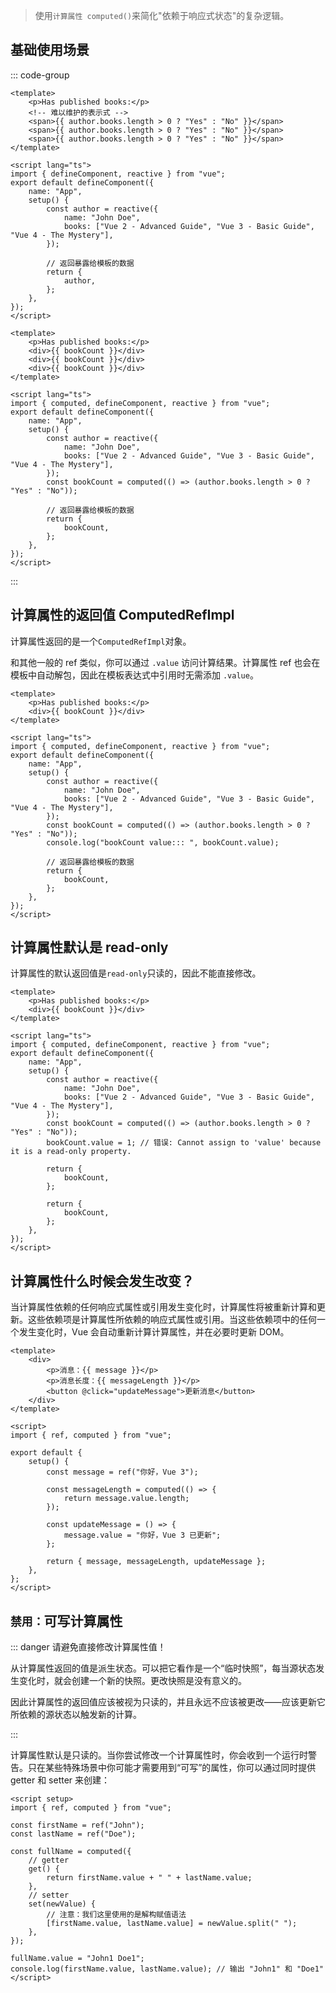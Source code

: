 <PageHeader content="计算属性 computed()" />

> 使用`计算属性 computed()`来简化"依赖于响应式状态"的复杂逻辑。

## 基础使用场景

::: code-group

```vue [不使用计算属性]
<template>
	<p>Has published books:</p>
	<!-- 难以维护的表示式 -->
	<span>{{ author.books.length > 0 ? "Yes" : "No" }}</span>
	<span>{{ author.books.length > 0 ? "Yes" : "No" }}</span>
	<span>{{ author.books.length > 0 ? "Yes" : "No" }}</span>
</template>

<script lang="ts">
import { defineComponent, reactive } from "vue";
export default defineComponent({
	name: "App",
	setup() {
		const author = reactive({
			name: "John Doe",
			books: ["Vue 2 - Advanced Guide", "Vue 3 - Basic Guide", "Vue 4 - The Mystery"],
		});

		// 返回暴露给模板的数据
		return {
			author,
		};
	},
});
</script>
```

```vue [使用计算属性]
<template>
	<p>Has published books:</p>
	<div>{{ bookCount }}</div>
	<div>{{ bookCount }}</div>
	<div>{{ bookCount }}</div>
</template>

<script lang="ts">
import { computed, defineComponent, reactive } from "vue";
export default defineComponent({
	name: "App",
	setup() {
		const author = reactive({
			name: "John Doe",
			books: ["Vue 2 - Advanced Guide", "Vue 3 - Basic Guide", "Vue 4 - The Mystery"],
		});
		const bookCount = computed(() => (author.books.length > 0 ? "Yes" : "No"));

		// 返回暴露给模板的数据
		return {
			bookCount,
		};
	},
});
</script>
```

:::

## 计算属性的返回值 ComputedRefImpl

计算属性返回的是一个`ComputedRefImpl`对象。

和其他一般的 ref 类似，你可以通过 `.value` 访问计算结果。计算属性 ref 也会在模板中自动解包，因此在模板表达式中引用时无需添加 `.value`。

```vue
<template>
	<p>Has published books:</p>
	<div>{{ bookCount }}</div>
</template>

<script lang="ts">
import { computed, defineComponent, reactive } from "vue";
export default defineComponent({
	name: "App",
	setup() {
		const author = reactive({
			name: "John Doe",
			books: ["Vue 2 - Advanced Guide", "Vue 3 - Basic Guide", "Vue 4 - The Mystery"],
		});
		const bookCount = computed(() => (author.books.length > 0 ? "Yes" : "No"));
		console.log("bookCount value::: ", bookCount.value);

		// 返回暴露给模板的数据
		return {
			bookCount,
		};
	},
});
</script>
```

## 计算属性默认是 read-only

计算属性的默认返回值是`read-only`只读的，因此不能直接修改。

```vue
<template>
	<p>Has published books:</p>
	<div>{{ bookCount }}</div>
</template>

<script lang="ts">
import { computed, defineComponent, reactive } from "vue";
export default defineComponent({
	name: "App",
	setup() {
		const author = reactive({
			name: "John Doe",
			books: ["Vue 2 - Advanced Guide", "Vue 3 - Basic Guide", "Vue 4 - The Mystery"],
		});
		const bookCount = computed(() => (author.books.length > 0 ? "Yes" : "No"));
		bookCount.value = 1; // 错误: Cannot assign to 'value' because it is a read-only property.

		return {
			bookCount,
		};

		return {
			bookCount,
		};
	},
});
</script>
```

## 计算属性什么时候会发生改变？

当计算属性依赖的任何响应式属性或引用发生变化时，计算属性将被重新计算和更新。这些依赖项是计算属性所依赖的响应式属性或引用。当这些依赖项中的任何一个发生变化时，Vue 会自动重新计算计算属性，并在必要时更新 DOM。

```vue
<template>
	<div>
		<p>消息：{{ message }}</p>
		<p>消息长度：{{ messageLength }}</p>
		<button @click="updateMessage">更新消息</button>
	</div>
</template>

<script>
import { ref, computed } from "vue";

export default {
	setup() {
		const message = ref("你好，Vue 3");

		const messageLength = computed(() => {
			return message.value.length;
		});

		const updateMessage = () => {
			message.value = "你好，Vue 3 已更新";
		};

		return { message, messageLength, updateMessage };
	},
};
</script>
```

## `禁用：`可写计算属性

::: danger 请避免直接修改计算属性值！

从计算属性返回的值是派生状态。可以把它看作是一个“临时快照”，每当源状态发生变化时，就会创建一个新的快照。更改快照是没有意义的。

因此计算属性的返回值应该被视为只读的，并且永远不应该被更改——应该更新它所依赖的源状态以触发新的计算。

:::

计算属性默认是只读的。当你尝试修改一个计算属性时，你会收到一个运行时警告。只在某些特殊场景中你可能才需要用到“可写”的属性，你可以通过同时提供 getter 和 setter 来创建：

```vue
<script setup>
import { ref, computed } from "vue";

const firstName = ref("John");
const lastName = ref("Doe");

const fullName = computed({
	// getter
	get() {
		return firstName.value + " " + lastName.value;
	},
	// setter
	set(newValue) {
		// 注意：我们这里使用的是解构赋值语法
		[firstName.value, lastName.value] = newValue.split(" ");
	},
});

fullName.value = "John1 Doe1";
console.log(firstName.value, lastName.value); // 输出 "John1" 和 "Doe1"
</script>
```
